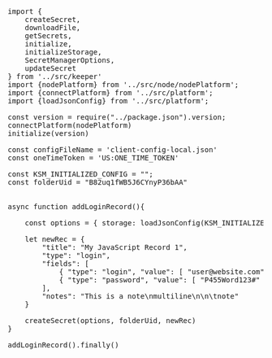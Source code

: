 <pre class="file" data-filename="ksm-add-record.js" data-target="replace">

import {
    createSecret,
    downloadFile,
    getSecrets,
    initialize,
    initializeStorage,
    SecretManagerOptions,
    updateSecret
} from '../src/keeper'
import {nodePlatform} from '../src/node/nodePlatform';
import {connectPlatform} from '../src/platform';
import {loadJsonConfig} from '../src/platform';

const version = require("../package.json").version;
connectPlatform(nodePlatform)
initialize(version)

const configFileName = 'client-config-local.json'
const oneTimeToken = 'US:ONE_TIME_TOKEN'

const KSM_INITIALIZED_CONFIG = "";
const folderUid = "B82uq1fWB5J6CYnyP36bAA"


async function addLoginRecord(){

    const options = { storage: loadJsonConfig(KSM_INITIALIZED_CONFIG) }
    
    let newRec = {
        "title": "My JavaScript Record 1",
        "type": "login",
        "fields": [
            { "type": "login", "value": [ "user@website.com" ] },
            { "type": "password", "value": [ "P455Word123#" ] }
        ],
        "notes": "This is a note\nmultiline\n\n\tnote"
    }

    createSecret(options, folderUid, newRec)
}

addLoginRecord().finally()

</pre>
